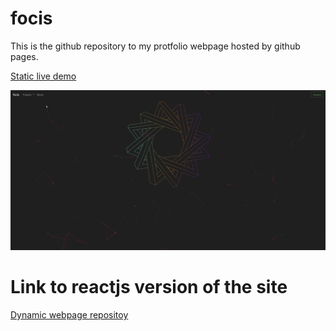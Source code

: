 # focis
This is the github repository to my protfolio webpage hosted by github pages.

[Static live demo](https://aimarket.github.io/focis/atorres/)

<img src="https://github.com/aimarket/focis/blob/master/example_demo.gif?raw=true" alt="slide0" title="Slide0" width="830"/>

# Link to reactjs version of the site

[Dynamic webpage repositoy](https://github.com/aimarket/focis.io)
